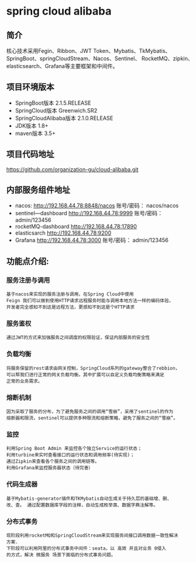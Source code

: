 # spring cloud alibaba  
## 简介
核心技术采用Fegin、Ribbon、JWT
Token、Mybatis、TkMybatis、SpringBoot、springCloudStream、Nacos、Sentinel、
RocketMQ、zipkin、elasticsearch、Grafana等主要框架和中间件。
## 项目环境版本
* SpringBoot版本 2.1.5.RELEASE
* SpringCloud版本 Greenwich.SR2
* SpringCloudAlibaba版本 2.1.0.RELEASE
* JDK版本 1.8+
* maven版本 3.5+ 
## 项目代码地址
https://github.com/organization-gu/cloud-alibaba.git 

## 内部服务组件地址
* nacos: http://192.168.44.78:8848/nacos 账号/密码： nacos/nacos 
* sentinel—dashboard http://192.168.44.78:9999 账号/密码： admin/123456
* rocketMQ-dashboard http://192.168.44.78:17890 
* elasticsarch http://192.168.44.78:9200
* Grafana http://192.168.44.78:3000 账号/密码： admin/123456

## 功能点介绍:

### 服务注册与调用 
    基于nacos来实现的服务注册与调用，在Spring Cloud中使用
    Feign 我们可以做到使用HTTP请求远程服务时能与调用本地方法一样的编码体验，
    开发者完全感知不到这是远程方法，更感知不到这是个HTTP请求
### 服务鉴权
    通过JWT的方式来加强服务之间调度的权限验证，保证内部服务的安全性
### 负载均衡
    将服务保留的rest请求由网关控制，SpringCloud系列的gateway整合了rebbion，
    可以帮我们进行正常的网关负载均衡。其中扩展可以自定义负载均衡策略来满足
    正常的业务需求。
### 熔断机制
    因为采取了服务的分布，为了避免服务之间的调用“雪崩”，采用了sentinel的作为
    熔断器和限流，sentinel可以提供多种限流和熔断策略，避免了服务之间的“雪崩”。
### 监控
    利用Spring Boot Admin 来监控各个独立Service的运行状态；
    利用turbine来实时查看接口的运行状态和调用频率(待实现)；
    通过Zipkin来查看各个服务之间的调用链等。
    利用Grafana来监控服务器状态（待完善）
### 代码生成器
    基于Mybatis-generator插件和TKMybatis自动生成关于持久层的基础增、删、
    改、查。 通过配置数据库字段的注释，自动生成枚举类、数据字典注解等。
### 分布式事务
    现阶段利用rocketMQ和SpringCloudStream来实现服务间接口调用数据一致性解决
    方案.
    下阶段可以利用阿里的分布式事务中间件：seata，以 高效 并且对业务 0侵入 
    的方式，解决 微服务 场景下面临的分布式事务问题。
   
